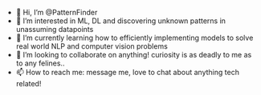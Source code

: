 - 👋 Hi, I’m @PatternFinder
- 👀 I’m interested in ML, DL and discovering unknown patterns in unassuming datapoints
- 🌱 I’m currently learning how to efficiently implementing models to solve real world NLP and computer vision problems
- 💞️ I’m looking to collaborate on anything! curiosity is as deadly to me as to any felines..
- 📫 How to reach me: message me, love to chat about anything tech related!

<!---
PatternFinder/PatternFinder is a ✨ special ✨ repository because its `README.md` (this file) appears on your GitHub profile.
You can click the Preview link to take a look at your changes.
--->
